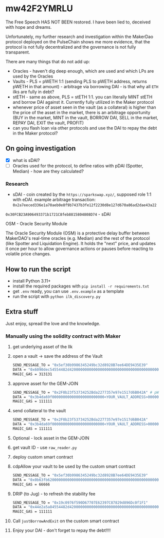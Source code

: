 # mw42F2YMRLU

The Free Speech HAS NOT BEEN restored. I have been lied to, deceived with hope and dreams.

Unfortunately, my further research and investigation within the MakerDao protocol deployed on the PulseChain shows me more evidence, that the protocol is not fully decentralized and the governance is not fully transparent.

There are many things that do not add up:

- Oracles - haven't dig deep enough, which are used and which LPs are used by the Oracles
- Vaults - PLS = pWETH 1:1 (sending PLS to pWETH address, returns pWETH in that amount) - arbitrage via borrowing DAI - is that why all `ETH` ilks are fully in debt?
- stETH - same as above, PLS = stETH 1:1. you can literally MINT stETH and borrow DAI against it. Currently fully utilized in the Maker protocol
- whenever price of asset seen in the vault (as a collateral) is higher than the price of the asset in the market, there is an arbitrage opportunity (BUY in the market, MINT in the vault, BORROW DAI, SELL in the market, REPAY DAI, EXIT the vault, PROFIT)
- can you flash loan via other protocols and use the DAI to repay the debt in the Maker protocol?

## On going investigation

- [x] what is sDAI?
- [ ] Oracles used for the protocol, to define ratios with pDAI (Spotter, Median) - how are they calculated?

### Research

- sDAI - coin created by the `https://sparkswap.xyz/`, supposed role 1:1 with eDAI. example arbitrage transaction: `0x2a7eeced336e1a70aeb0e8f9b7437b3fe12f2230d8e127d670a86ad2dae43a22`

`0x30FCB23A906493371b1721C8feb8815804808D74` - sDAI

OSM - Oracle Security Module

The Oracle Security Module (OSM) is a protective delay buffer between MakerDAO's real-time oracles (e.g. Median) and the rest of the protocol (like Spotter and Liquidation Engine).
It holds the "next" price, and updates it once per hour to allow governance actions or pauses before reacting to volatile price changes.

## How to run the script

- install Python 3.11+
- install the required packages with `pip install -r requirements.txt`
- get `.env` ready, you can use `.env.example` as a template
- run the script with `python ilk_discovery.py`

## Extra stuff

Just enjoy, spread the love and the knowledge.

### Manually using the solidity contract with Maker

1. get underlying asset of the Ilk
2. open a vault -> save the address of the Vault

    ```bash
    SEND_MESSAGE_TO = "0x5ef30b9986345249bc32d8928B7ee64DE9435E39"
    DATA = "0x6090dec54554482d42000000000000000000000000000000000000000000000000000000000000000000000000000000<YOUR_WALLET_ADDRESS>".lower()
    MAGIC_GAS = 313131
    ```

3. approve asset for the GEM-JOIN

    ```bash
    SEND_MESSAGE_TO = "0x2F0b23f53734252Bda2277357e97e1517d6B042A" # pWETH
    DATA = "0x3b4da69f000000000000000000000000<YOUR_VAULT_ADDRESS>00000000000000000000000000000000000000000000000be6092017967d0000".lower()
    MAGIC_GAS = 111111
    ```

4. send collateral to the vault

    ```bash
    SEND_MESSAGE_TO = "0x2F0b23f53734252Bda2277357e97e1517d6B042A"
    DATA = "0x3b4da69f000000000000000000000000<YOUR_VAULT_ADDRESS>00000000000000000000000000000000000000000000000be6092017967d0000".lower()
    MAGIC_GAS = 111111
    ```

5. Optional - lock asset in the GEM-JOIN
6. get vault ID - use `raw_reader.py`
7. deploy custom smart contract
8. cdpAllow your vault to be used by the custom smart contract

    ```bash
    SEND_MESSAGE_TO = "0x5ef30b9986345249bc32d8928B7ee64DE9435E39"
    DATA = "0x0b63fb62000000000000000000000000000000000000000000000000000000000000827900000000000000000000000020231eB701a298fE84bD04d2966adecfBED131500000000000000000000000000000000000000000000000000000000000000001"
    MAGIC_GAS = 66666
    ```

9. DRIP (to Jug) - to refresh the stability fee

    ```bash
    SEND_MESSAGE_TO = "0x19c0976f590D67707E62397C87829d896Dc0f1F1"
    DATA = "0x44e2a5a84554482d42000000000000000000000000000000000000000000000000000000"
    MAGIC_GAS = 111111
    ```

10. Call `justBorrowAndExit` on the custom smart contract
11. Enjoy your DAI - don't forget to repay the debt!!!!
